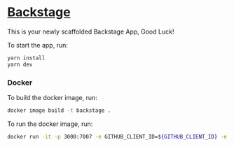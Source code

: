 # [Backstage](https://backstage.io)

This is your newly scaffolded Backstage App, Good Luck!

To start the app, run:

```sh
yarn install
yarn dev
```

### Docker

To build the docker image, run:

```sh
docker image build -t backstage .
```

To run the docker image, run:

```sh 
docker run -it -p 3000:7007 -e GITHUB_CLIENT_ID=${GITHUB_CLIENT_ID} -e GITHUB_CLIENT_SECRET=${GITHUB_CLIENT_SECRET} backstage
```